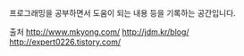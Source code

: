 프로그래밍을 공부하면서 도움이 되는 내용 등을 기록하는 공간입니다.

출처 
http://www.mkyong.com/
http://jdm.kr/blog/
http://expert0226.tistory.com/
